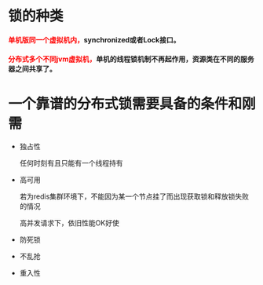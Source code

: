 # 锁的种类

#### <font color='red'>单机版同一个虚拟机内，</font>synchronized或者Lock接口。

#### <font color='red'>分布式多个不同jvm虚拟机，</font>单机的线程锁机制不再起作用，资源类在不同的服务器之间共享了。

# 一个靠谱的分布式锁需要具备的条件和刚需

- 独占性

  任何时刻有且只能有一个线程持有

- 高可用

  若为redis集群环境下，不能因为某一个节点挂了而出现获取锁和释放锁失败的情况

  高并发请求下，依旧性能OK好使

- 防死锁

- 不乱抢

- 重入性





